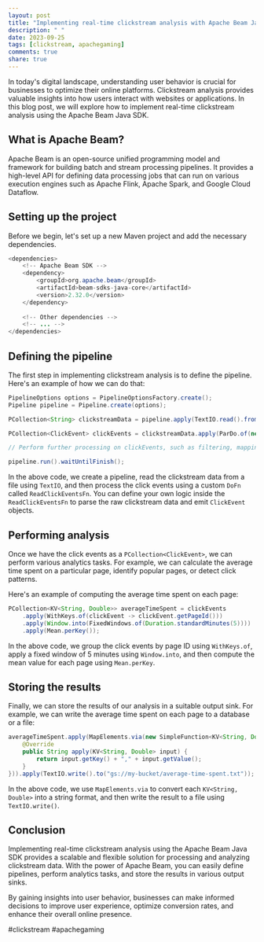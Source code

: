 ```yaml
---
layout: post
title: "Implementing real-time clickstream analysis with Apache Beam Java SDK"
description: " "
date: 2023-09-25
tags: [clickstream, apachegaming]
comments: true
share: true
---
```


In today's digital landscape, understanding user behavior is crucial for businesses to optimize their online platforms. Clickstream analysis provides valuable insights into how users interact with websites or applications. In this blog post, we will explore how to implement real-time clickstream analysis using the Apache Beam Java SDK.

## What is Apache Beam?

Apache Beam is an open-source unified programming model and framework for building batch and stream processing pipelines. It provides a high-level API for defining data processing jobs that can run on various execution engines such as Apache Flink, Apache Spark, and Google Cloud Dataflow.

## Setting up the project

Before we begin, let's set up a new Maven project and add the necessary dependencies.

```java
<dependencies>
    <!-- Apache Beam SDK -->
    <dependency>
        <groupId>org.apache.beam</groupId>
        <artifactId>beam-sdks-java-core</artifactId>
        <version>2.32.0</version>
    </dependency>
    
    <!-- Other dependencies -->
    <!-- ... -->
</dependencies>
```

## Defining the pipeline

The first step in implementing clickstream analysis is to define the pipeline. Here's an example of how we can do that:

```java
PipelineOptions options = PipelineOptionsFactory.create();
Pipeline pipeline = Pipeline.create(options);

PCollection<String> clickstreamData = pipeline.apply(TextIO.read().from("gs://my-bucket/clickstream-data.txt"));

PCollection<ClickEvent> clickEvents = clickstreamData.apply(ParDo.of(new ReadClickEventsFn()));

// Perform further processing on clickEvents, such as filtering, mapping, or aggregating

pipeline.run().waitUntilFinish();
```

In the above code, we create a pipeline, read the clickstream data from a file using `TextIO`, and then process the click events using a custom `DoFn` called `ReadClickEventsFn`. You can define your own logic inside the `ReadClickEventsFn` to parse the raw clickstream data and emit `ClickEvent` objects.

## Performing analysis

Once we have the click events as a `PCollection<ClickEvent>`, we can perform various analytics tasks. For example, we can calculate the average time spent on a particular page, identify popular pages, or detect click patterns.

Here's an example of computing the average time spent on each page:

```java
PCollection<KV<String, Double>> averageTimeSpent = clickEvents
    .apply(WithKeys.of(clickEvent -> clickEvent.getPageId()))
    .apply(Window.into(FixedWindows.of(Duration.standardMinutes(5))))
    .apply(Mean.perKey());
```

In the above code, we group the click events by page ID using `WithKeys.of`, apply a fixed window of 5 minutes using `Window.into`, and then compute the mean value for each page using `Mean.perKey`.

## Storing the results

Finally, we can store the results of our analysis in a suitable output sink. For example, we can write the average time spent on each page to a database or a file:

```java
averageTimeSpent.apply(MapElements.via(new SimpleFunction<KV<String, Double>, String>() {
    @Override
    public String apply(KV<String, Double> input) {
        return input.getKey() + "," + input.getValue();
    }
})).apply(TextIO.write().to("gs://my-bucket/average-time-spent.txt"));
```

In the above code, we use `MapElements.via` to convert each `KV<String, Double>` into a string format, and then write the result to a file using `TextIO.write()`.

## Conclusion

Implementing real-time clickstream analysis using the Apache Beam Java SDK provides a scalable and flexible solution for processing and analyzing clickstream data. With the power of Apache Beam, you can easily define pipelines, perform analytics tasks, and store the results in various output sinks.

By gaining insights into user behavior, businesses can make informed decisions to improve user experience, optimize conversion rates, and enhance their overall online presence.

#clickstream #apachegaming